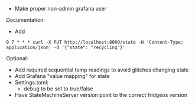 - Make proper non-admin grafana user

Documentation:
- Add 
```
0 7 * * * curl -X PUT http://localhost:8000/state -H 'Content-Type: application/json' -d '{"state": "recycling"}'
```


Optional:
- Add required sequential temp readings to avoid glitches changing state
- Add Grafana "value mapping" for state
- Settings.toml:
    - debug to be set to true/false
- Have StateMachineServer version point to the correct fridgeos version
